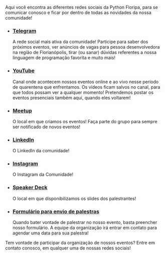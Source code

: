 Aqui você encontra as diferentes redes sociais da Python Floripa, para se comunicar conosco e ficar por dentro de todas as novidades da nossa comunidade!

- ### [Telegram](https://telegram.me/pythonfloripa)

    A rede social mais ativa da comunidade! Participe para saber dos próximos eventos, ver anúncios de vagas para pessoa desenvolvedora na região de Florianópolis, tirar (ou sanar) dúvidas referentes a nossa linguagem de programação favorita e muito mais!

- ### [YouTube](https://www.youtube.com/c/PythonFloripa)

    Canal onde acontecem nossos eventos online e ao vivo nesse período de quarentena que enfrentamos. Os vídeos ficam salvos no canal, para que todos possam ver a qualquer momento! Pretendemos postar os eventos presenciais também aqui, quando eles voltarem!

- ### [Meetup](https://www.meetup.com/pt-BR/Floripa-Python-Meetup/)

    O local em que criamos os eventos! Faça parte do grupo para sempre ser notificado de novos eventos!

- ### [LinkedIn](https://www.linkedin.com/in/pythonfloripa/)

    O LinkedIn da comunidade!

- ### [Instagram](https://www.instagram.com/pythonfloripa/)

    O Instagram da Comunidade!

- ### [Speaker Deck](https://speakerdeck.com/pythonfloripa)

    O local em que disponibilizamos os slides dos palestrantes!

- ### [Formulário para envio de palestras](https://forms.gle/EQXuNjwNjaMXHQAs9)

    Quando bater vontade de palestrar no nosso evento, basta preencher nosso formulário. A equipe da organização irá entrar em contato para agendar uma data para sua palestra!

Tem vontade de participar da organização de nossos eventos? Entre em contato conosco, em qualquer uma de nossas redes sociais!
